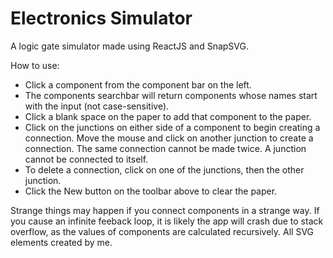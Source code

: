 # Electronics Simulator

A logic gate simulator made using ReactJS and SnapSVG.

How to use:
- Click a component from the component bar on the left.
- The components searchbar will return components whose names start with the input (not case-sensitive).
- Click a blank space on the paper to add that component to the paper.
- Click on the junctions on either side of a component to begin creating a connection. Move the mouse and click on another junction to create a connection. The same connection cannot be made twice. A junction cannot be connected to itself.
- To delete a connection, click on one of the junctions, then the other junction.
- Click the New button on the toolbar above to clear the paper.

Strange things may happen if you connect components in a strange way. If you cause an infinite feeback loop, it is likely the app will crash due to stack overflow, as the values of components are calculated recursively.
All SVG elements created by me.